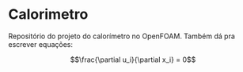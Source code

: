 # Calorimetro

Repositório do projeto do calorímetro no OpenFOAM.
Também dá pra escrever equações:

$$\frac{\partial u_i}{\partial x_i} = 0$$